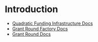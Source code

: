 # Introduction

* [Quadratic Funding Infrastructure Docs](QFI.md)
* [Grant Round Factory Docs](GrantRoundFactory.md)
* [Grant Round Docs](GrantRound.md)